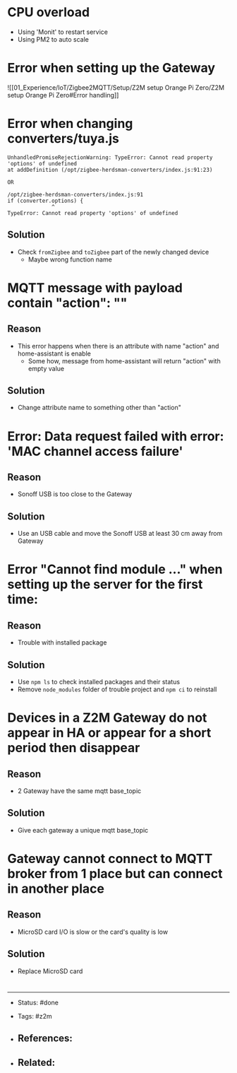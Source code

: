 # CPU overload
- Using 'Monit' to restart service
- Using PM2 to auto scale

# Error when setting up the Gateway
![[01_Experience/IoT/Zigbee2MQTT/Setup/Z2M setup Orange Pi Zero/Z2M setup Orange Pi Zero#Error handling]]


# Error when changing converters/tuya.js
```
UnhandledPromiseRejectionWarning: TypeError: Cannot read property 'options' of undefined
at addDefinition (/opt/zigbee-herdsman-converters/index.js:91:23)

OR

/opt/zigbee-herdsman-converters/index.js:91                                                                     if (converter.options) {                                                                                              
              ^                                                                                 TypeError: Cannot read property 'options' of undefined 

```

## Solution
- Check `fromZigbee` and `toZigbee` part of the newly changed device
	- Maybe wrong function name


# MQTT message with payload contain "action": ""

## Reason
- This error happens when there is an attribute with name "action" and home-assistant is enable
	- Some how, message from home-assistant will return "action" with empty value

## Solution
- Change attribute name to something other than "action"

# Error: Data request failed with error: 'MAC channel access failure'

## Reason
- Sonoff USB is too close to the Gateway

## Solution
- Use an USB cable and move the Sonoff USB at least 30 cm away from Gateway


# Error "Cannot find module ..." when setting up the server for the first time:
## Reason
- Trouble with installed package

## Solution
- Use `npm ls` to check installed packages and their status
- Remove `node_modules` folder of trouble project and `npm ci` to reinstall


# Devices in a Z2M Gateway do not appear in HA or appear for a short period then disappear

## Reason
- 2 Gateway have the same mqtt base_topic

## Solution
- Give each gateway a unique mqtt base_topic

# Gateway cannot connect to MQTT broker from 1 place but can connect in another place
## Reason
- MicroSD card I/O is slow or the card's quality is low

## Solution
- Replace MicroSD card
























# 

---
- Status: #done

- Tags: #z2m 

- References:
	- 

- Related:
	- 
